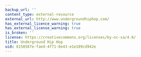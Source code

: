 ```yaml
---
backup_url: ''
content_type: external-resource
external_url: http://www.undergroundhiphop.com/
has_external_licence_warning: true
has_external_license_warning: true
is_broken: ''
license: https://creativecommons.org/licenses/by-nc-sa/4.0/
title: Underground Hip Hop
uid: 8158587e-faed-4f71-8e43-e1e109cd942e
---
```

